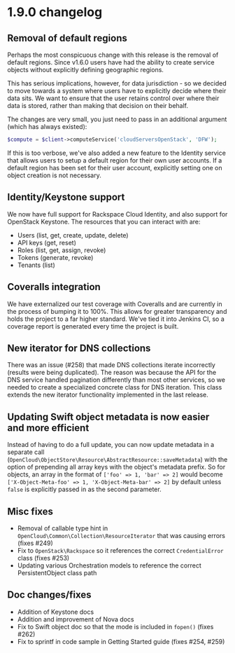 # 1.9.0 changelog

## Removal of default regions

Perhaps the most conspicuous change with this release is the removal of default regions. Since v1.6.0 users have had the ability to create service objects without explicitly defining geographic regions.

This has serious implications, however, for data jurisdiction - so we decided to move towards a system where users have to explicitly decide where their data sits. We want to ensure that the user retains control over where their data is stored, rather than making that decision on their behalf.

The changes are very small, you just need to pass in an additional argument (which has always existed):

```php
$compute = $client->computeService('cloudServersOpenStack', 'DFW');
```

If this is too verbose, we've also added a new feature to the Identity service that allows users to setup a default region for their own user accounts. If a default region has been set for their user account, explicitly setting one on object creation is not necessary.

## Identity/Keystone support

We now have full support for Rackspace Cloud Identity, and also support for OpenStack Keystone. The resources that you can interact with are:

* Users (list, get, create, update, delete)
* API keys (get, reset)
* Roles (list, get, assign, revoke)
* Tokens (generate, revoke)
* Tenants (list)

## Coveralls integration

We have externalized our test coverage with Coveralls and are currently in the process of bumping it to 100%. This allows for greater transparency and holds the project to a far higher standard. We've tied it into Jenkins CI, so a coverage report is generated every time the project is built.

## New iterator for DNS collections

There was an issue (#258) that made DNS collections iterate incorrectly (results were being duplicated). The reason was because the API for the DNS service handled pagination differently than most other services, so we needed to create a specialized concrete class for DNS iteration. This class extends the new iterator functionality implemented in the last release.

## Updating Swift object metadata is now easier and more efficient

Instead of having to do a full update, you can now update metadata in a separate call (`OpenCloud\ObjectStore\Resource\AbstractResource::saveMetadata`) with the option of prepending all array keys with the object's metadata prefix. So for objects, an array in the format of `['foo' => 1, 'bar' => 2]` would become `['X-Object-Meta-foo' => 1, 'X-Object-Meta-bar' => 2]` by default unless `false` is explicitly passed in as the second parameter.

## Misc fixes

- Removal of callable type hint in `OpenCloud\Common\Collection\ResourceIterator` that was causing errors (fixes #249)
- Fix to `OpenStack\Rackspace` so it references the correct `CredentialError` class (fixes #253)
- Updating various Orchestration models to reference the correct PersistentObject class path

## Doc changes/fixes
- Addition of Keystone docs
- Addition and improvement of Nova docs
- Fix to Swift object doc so that the mode is included in `fopen()` (fixes #262)
- Fix to sprintf in code sample in Getting Started guide (fixes #254, #259)